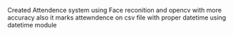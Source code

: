 Created Attendence system using Face reconition and opencv with more accuracy 
also it marks attewndence on csv file with proper datetime using datetime module
